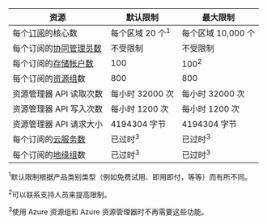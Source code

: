 资源|默认限制|最大限制
---|---|---
每个[订阅](http://msdn.microsoft.com/zh-cn/library/azure/hh531793.aspx)的核心数|每个区域 20 个<sup>1</sup>|每个区域 10,000 个
每个订阅的[协同管理员数](http://msdn.microsoft.com/zh-cn/library/azure/gg456328.aspx)|不受限制|不受限制
每个订阅的[存储帐户数](/documentation/articles/storage-create-storage-account)|100|100<sup>2</sup>
每个订阅的[资源组](/documentation/articles/resource-group-overview)数|800|800
资源管理器 API 读取次数|每小时 32000 次|每小时 32000 次
资源管理器 API 写入次数|每小时 1200 次|每小时 1200 次
资源管理器 API 请求大小|4194304 字节|4194304 字节
每个订阅的[云服务数](/documentation/articles/cloud-services-what-is)|已过时<sup>3</sup>|已过时<sup>3</sup>
每个订阅的[地缘组](/documentation/articles/virtual-networks-migrate-to-regional-vnet)数|已过时<sup>3</sup>|已过时<sup>3</sup>

<sup>1</sup>默认限制根据产品类别类型（例如免费试用、即用即付，等等）而有所不同。

<sup>2</sup>可以联系支持人员来提高限制。

<sup>3</sup>使用 Azure 资源组和 Azure 资源管理器时不再需要这些功能。

<!---HONumber=71-->
